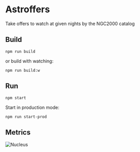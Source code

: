 # Astroffers
Take offers to watch at given nights by the NGC2000 catalog

## Build

```
npm run build
```

or build with watching:

```
npm run build:w
```

## Run

```
npm start
```

Start in production mode:

```
npm run start-prod
```

## Metrics

![Nucleus](https://nucleus.sh/banner_small.png)